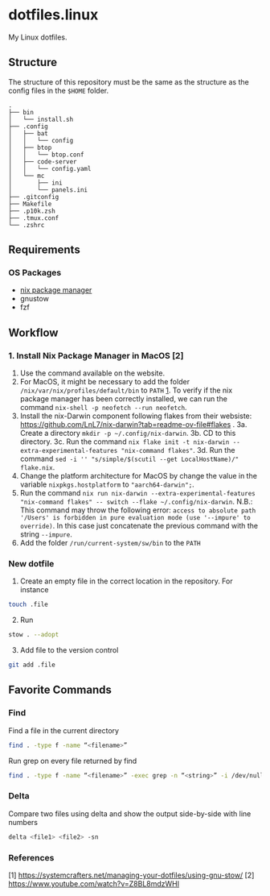 # dotfiles.linux

My Linux dotfiles.

## Structure

The structure of this repository must be the same as the structure as the config files in the `$HOME` folder.

```
.
├── bin
│   └── install.sh
├── .config
│   ├── bat
│   │   └── config
│   ├── btop
│   │   └── btop.conf
│   ├── code-server
│   │   └── config.yaml
│   └── mc
│       ├── ini
│       └── panels.ini
├── .gitconfig
├── Makefile
├── .p10k.zsh
├── .tmux.conf
└── .zshrc
```

## Requirements

### OS Packages

- [nix package manager](https://nixos.org/download/)
- gnustow
- fzf



## Workflow

### 1. Install Nix Package Manager in MacOS [2]

1. Use the command available on the website.
2. For MacOS, it might be necessary to add the folder `/nix/var/nix/profiles/default/bin` to `PATH` [1](https://stackoverflow.com/a/73799336). To verify if the nix package manager has been correctly installed, we can run the command `nix-shell -p neofetch --run neofetch`.
3. Install the nix-Darwin component following flakes from their websiste: https://github.com/LnL7/nix-darwin?tab=readme-ov-file#flakes .
    3a. Create a directory `mkdir -p ~/.config/nix-darwin`.
    3b. CD to this directory.
    3c. Run the command `nix flake init -t nix-darwin --extra-experimental-features "nix-command flakes"`.
    3d. Run the command `sed -i '' "s/simple/$(scutil --get LocalHostName)/" flake.nix`.
4. Change the platform architecture for MacOS by change the value in the variable `nixpkgs.hostplatform` to `"aarch64-darwin";`.
5. Run the command `nix run nix-darwin --extra-experimental-features "nix-command flakes" -- switch --flake ~/.config/nix-darwin`.
    N.B.: This command may throw the following error: `access to absolute path '/Users' is forbidden in pure evaluation mode (use '--impure' to override)`. In this case just concatenate the previous command with the string `--impure`.
6. Add the folder `/run/current-system/sw/bin` to the `PATH`


### New dotfile

1. Create an empty file in the correct location in the repository. For instance
```bash
touch .file
```
2. Run 
```bash
stow . --adopt
```
3. Add file to the version control
```bash
git add .file
```

## Favorite Commands

### Find

Find a file in the current directory
```bash
find . -type f -name “<filename>”
```

Run grep on every file returned by find
```bash
find . -type f -name “<filename>” -exec grep -n “<string>” -i /dev/null —color=always {} ‘;’
```

### Delta

Compare two files using delta and show the output side-by-side with line numbers
```bash
delta <file1> <file2> -sn

```

### References

[1] https://systemcrafters.net/managing-your-dotfiles/using-gnu-stow/
[2] https://www.youtube.com/watch?v=Z8BL8mdzWHI
